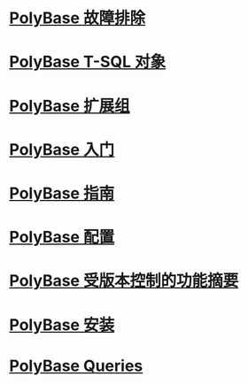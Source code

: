 # [PolyBase 故障排除](polybase-troubleshooting.md)
# [PolyBase T-SQL 对象](polybase-t-sql-objects.md)
# [PolyBase 扩展组](polybase-scale-out-groups.md)
# [PolyBase 入门](get-started-with-polybase.md)
# [PolyBase 指南](polybase-guide.md)
# [PolyBase 配置](polybase-configuration.md)
# [PolyBase 受版本控制的功能摘要](polybase-versioned-feature-summary.md)
# [PolyBase 安装](polybase-installation.md)
# [PolyBase Queries](polybase-queries.md)
